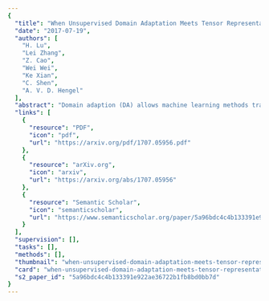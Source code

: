 ```yaml
---
{
  "title": "When Unsupervised Domain Adaptation Meets Tensor Representations",
  "date": "2017-07-19",
  "authors": [
    "H. Lu",
    "Lei Zhang",
    "Z. Cao",
    "Wei Wei",
    "Ke Xian",
    "C. Shen",
    "A. V. D. Hengel"
  ],
  "abstract": "Domain adaption (DA) allows machine learning methods trained on data sampled from one distribution to be applied to data sampled from another. It is thus of great practical importance to the application of such methods. Despite the fact that tensor representations are widely used in Computer Vision to capture multi-linear relationships that affect the data, most existing DA methods are applicable to vectors only. This renders them incapable of reflecting and preserving important structure in many problems. We thus propose here a learning-based method to adapt the source and target tensor representations directly, without vectorization. In particular, a set of alignment matrices is introduced to align the tensor representations from both domains into the invariant tensor subspace. These alignment matrices and the tensor subspace are modeled as a joint optimization problem and can be learned adaptively from the data using the proposed alternative minimization scheme. Extensive experiments show that our approach is capable of preserving the discriminative power of the source domain, of resisting the effects of label noise, and works effectively for small sample sizes, and even one-shot DA. We show that our method outperforms the state-of-the-art on the task of cross-domain visual recognition in both efficacy and efficiency, and particularly that it outperforms all comparators when applied to DA of the convolutional activations of deep convolutional networks.",
  "links": [
    {
      "resource": "PDF",
      "icon": "pdf",
      "url": "https://arxiv.org/pdf/1707.05956.pdf"
    },
    {
      "resource": "arXiv.org",
      "icon": "arxiv",
      "url": "https://arxiv.org/abs/1707.05956"
    },
    {
      "resource": "Semantic Scholar",
      "icon": "semanticscholar",
      "url": "https://www.semanticscholar.org/paper/5a96bdc4c4b133391e922ae36722b1fb8bd0bb7d"
    }
  ],
  "supervision": [],
  "tasks": [],
  "methods": [],
  "thumbnail": "when-unsupervised-domain-adaptation-meets-tensor-representations-thumb.jpg",
  "card": "when-unsupervised-domain-adaptation-meets-tensor-representations-card.jpg",
  "s2_paper_id": "5a96bdc4c4b133391e922ae36722b1fb8bd0bb7d"
}
---
```


